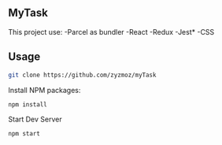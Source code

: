 ## MyTask

This project use: 
-Parcel as bundler 
-React 
-Redux 
-Jest* 
-CSS

## Usage

```bash
git clone https://github.com/zyzmoz/myTask
```

Install NPM packages:
```bash
npm install
```

Start Dev Server
```bash
npm start
```
